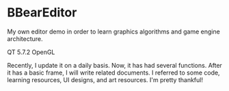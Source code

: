 # BBearEditor
My own editor demo in order to learn graphics algorithms and game engine architecture.

QT 5.7.2    OpenGL    

Recently, I update it on a daily basis. Now, it has had several functions. After it has a basic frame, I will write related documents.
I referred to some code, learning resources, UI designs, and art resources. I'm pretty thankful!
